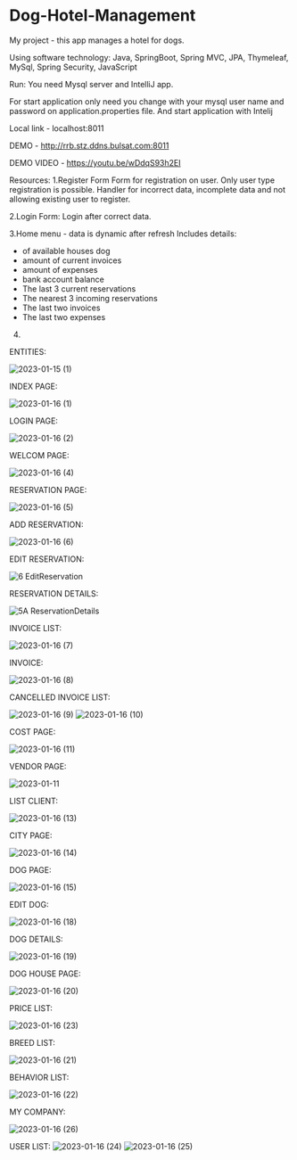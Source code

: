 # Dog-Hotel-Management
My project  -  this app manages a hotel for dogs.

Using software technology: Java, SpringBoot, Spring MVC, JPA, Thymeleaf, MySql, Spring Security, JavaScript



Run:
You need Mysql server and IntelliJ app.

For start application only need you change with your 
mysql user name and password on application.properties file. And start application with Intelij

Local link - localhost:8011

DEMO - http://rrb.stz.ddns.bulsat.com:8011

DEMO VIDEO - https://youtu.be/wDdqS93h2EI

Resources:
1.Register Form
Form for registration on user.
Оnly user type registration is possible.
Handler for incorrect data, incomplete data and not allowing existing user to register.

2.Login Form:
Login after correct data.

3.Home menu - data is dynamic after refresh
Includes details:
- of available houses dog
- amount of current invoices
- amount of expenses
- bank account balance
- The last 3 current reservations
- Тhe nearest 3 incoming reservations
- The last two invoices
- The last two expenses

4.


ENTITIES:


![2023-01-15 (1)](https://user-images.githubusercontent.com/29566751/212567330-44576c42-be8c-42c3-8a70-08ee0a75dde8.png)


INDEX PAGE:

![2023-01-16 (1)](https://user-images.githubusercontent.com/29566751/212759426-43d9f9e1-c4d8-49c7-8b22-b58da9bfca78.png)


LOGIN PAGE:


![2023-01-16 (2)](https://user-images.githubusercontent.com/29566751/212759459-ae0bd6d1-c7a0-4e15-af8d-193f46f9f0bb.png)

WELCOM PAGE:


![2023-01-16 (4)](https://user-images.githubusercontent.com/29566751/212759493-80229fce-6d8c-4eb8-ae52-1a1b9404a73f.png)


RESERVATION PAGE:

![2023-01-16 (5)](https://user-images.githubusercontent.com/29566751/212759530-b37ddba9-d309-4ea4-82d8-104c319a71ba.png)

ADD RESERVATION:

![2023-01-16 (6)](https://user-images.githubusercontent.com/29566751/212759562-34c85a67-3515-44ab-bc67-b639f59535c5.png)

EDIT RESERVATION:

![6 EditReservation](https://user-images.githubusercontent.com/29566751/211553934-8b39867d-7df3-4d0c-b298-530089bed402.png)


RESERVATION DETAILS:

![5A ReservationDetails](https://user-images.githubusercontent.com/29566751/211554038-4cb3ca31-afcb-4f1c-b138-6f8d2f762777.png)


INVOICE LIST:

![2023-01-16 (7)](https://user-images.githubusercontent.com/29566751/212759612-fc2c03a4-d381-4083-a114-1794fd2ec5be.png)

INVOICE:

![2023-01-16 (8)](https://user-images.githubusercontent.com/29566751/212759662-ff356783-e749-4e30-bedd-674ecee28617.png)



CANCELLED INVOICE LIST:

![2023-01-16 (9)](https://user-images.githubusercontent.com/29566751/212759731-230cef0a-bede-433b-8f8a-1bf2f6cc0467.png)
![2023-01-16 (10)](https://user-images.githubusercontent.com/29566751/212759755-6e71a731-5e49-4d6f-8d60-c9bdd79473e1.png)

COST PAGE:

![2023-01-16 (11)](https://user-images.githubusercontent.com/29566751/212759784-aad30a00-bcad-460c-9018-d838e6088268.png)


VENDOR PAGE:


![2023-01-11](https://user-images.githubusercontent.com/29566751/211800794-46d55763-f8d0-4f4f-b89c-3b950bcaee61.png)


LIST CLIENT:


![2023-01-16 (13)](https://user-images.githubusercontent.com/29566751/212759855-7b4eaf58-81a5-424a-839d-4ccc42f6a62e.png)

CITY PAGE:

![2023-01-16 (14)](https://user-images.githubusercontent.com/29566751/212759898-99536124-094c-449b-9b46-2dd66b2801f3.png)

DOG PAGE:

![2023-01-16 (15)](https://user-images.githubusercontent.com/29566751/212759917-f7d7d327-9e82-4900-853c-42e8c064fed6.png)

EDIT DOG:

![2023-01-16 (18)](https://user-images.githubusercontent.com/29566751/212759948-cfd52da1-d67f-40d9-a5b2-44096c0f5ef3.png)

DOG DETAILS:

![2023-01-16 (19)](https://user-images.githubusercontent.com/29566751/212759969-457bc212-7c4f-4707-aa23-a1a216b60350.png)

DOG HOUSE PAGE:

![2023-01-16 (20)](https://user-images.githubusercontent.com/29566751/212759993-eced8a61-ba41-4f3f-bbe5-f1ed22662279.png)


PRICE LIST:

![2023-01-16 (23)](https://user-images.githubusercontent.com/29566751/212760066-26b2024d-3544-4790-969f-07d5fb715ce2.png)

BREED LIST:

![2023-01-16 (21)](https://user-images.githubusercontent.com/29566751/212760028-bb01509a-7530-4dea-bfb0-dab8255cf996.png)


BEHAVIOR LIST:

![2023-01-16 (22)](https://user-images.githubusercontent.com/29566751/212760046-47649eb3-5f46-4762-9219-59dfe408394c.png)


MY COMPANY:

![2023-01-16 (26)](https://user-images.githubusercontent.com/29566751/212760101-67a7676f-8b0e-47e3-a760-c7d30b9b95c7.png)

USER LIST:
![2023-01-16 (24)](https://user-images.githubusercontent.com/29566751/212760133-d2f94c1a-0329-48af-9800-bd4bfe48a0e4.png)
![2023-01-16 (25)](https://user-images.githubusercontent.com/29566751/212760146-f631551a-ff47-42b7-a40a-de18d920fe21.png)

